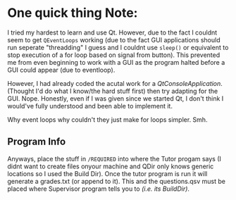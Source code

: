 # One quick thing Note:

I tried my hardest to learn and use Qt. However, due to the fact I couldnt seem to get `QEventLoops` working (due to the fact GUI applications should run seperate "threadding" I guess and I couldnt use `sleep()` or equivalent to stop execution of a for loop based on signal from button). This prevented me from even beginning to work with a GUI as the program halted before a GUI could appear (due to eventloop).

However, I had already coded the acutal work for a *QtConsoleApplication*. (Thought I'd do what I know/the hard stuff first) then try adapting for the GUI. Nope. Honestly, even if I was given since we started Qt, I don't think I would've fully understood and been able to implement it. 

Why event loops why couldn't they just make for loops simpler. Smh.

## Program Info
Anyways, place the stuff in `/REQUIRED` into where the Tutor progam says (I didnt want to create files onyour machine and QDir only knows generic locations so I used the Build Dir). Once the tutor program is run it will generate a grades.txt (or append to it). This and the questions.qsv must be placed where Supervisor program tells you to *(i.e. its BuildDir)*. 
